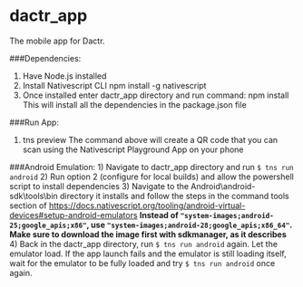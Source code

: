 # dactr_app
The mobile app for Dactr.

###Dependencies:
1) Have Node.js installed
2) Install Nativescript CLI
      npm install -g nativescript
2) Once installed enter dactr_app directory and run command:
      npm install 
   This will install all the dependencies in the package.json file
 
###Run App:
 1) tns preview 
  The command above will create a QR code that you can scan using the Nativescript Playground App on your phone
  
  
  
###Android Emulation:
      1) Navigate to dactr_app directory and run `$ tns run android`
      2) Run option 2 (configure for local builds) and allow the powershell script to install dependencies
      3) Navigate to the Android\android-sdk\tools\bin directory it installs and follow the steps in the command tools section of https://docs.nativescript.org/tooling/android-virtual-devices#setup-android-emulators 
            **Instead of `"system-images;android-25;google_apis;x86"`, use `"system-images;android-28;google_apis;x86_64"`. Make sure to download the image first with sdkmanager, as it describes**
      4) Back in the dactr_app directory, run `$ tns run android` again. Let the emulator load. If the app launch fails and the emulator is still loading itself, wait for the emulator to be fully loaded and try `$ tns run android` once again.
